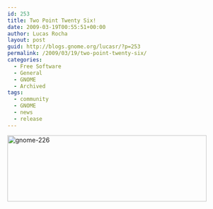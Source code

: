 ```yaml
---
id: 253
title: Two Point Twenty Six!
date: 2009-03-19T00:55:51+00:00
author: Lucas Rocha
layout: post
guid: http://blogs.gnome.org/lucasr/?p=253
permalink: /2009/03/19/two-point-twenty-six/
categories:
  - Free Software
  - General
  - GNOME
  - Archived
tags:
  - community
  - GNOME
  - news
  - release
---
```

[<img class="size-full wp-image-254 alignnone" title="gnome-226" src="http://www.lucasr.org/wp-content/uploads/2009/03/gnome-226.png" alt="gnome-226" width="450" height="150" srcset="http://lucasr.org/wp-content/uploads/2009/03/gnome-226-300x100.png 300w, http://lucasr.org/wp-content/uploads/2009/03/gnome-226.png 500w" sizes="(max-width: 450px) 100vw, 450px" />](http://library.gnome.org/misc/release-notes/2.26/)
